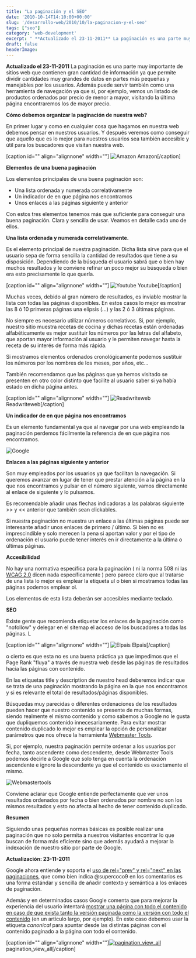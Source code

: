 ```yaml
---
title: "La paginación y el SEO"
date: '2010-10-14T14:10:00+00:00'
slug: '/desarrollo-web/2010/10/la-paginacion-y-el-seo'
tags: ["seo"]
category: 'web-development'
excerpt: " **Actualizado el 23-11-2011** La paginación es una parte muy importante de sitios web que contienen gran cantidad de información ya que permite dividir cantidades muy grandes de datos en partes más pe..."
draft: false
headerImage:
---
```

 **Actualizado el 23-11-2011** La paginación es una parte muy importante de sitios web que contienen gran cantidad de información ya que permite dividir cantidades muy grandes de datos en partes más pequeñas y manejables por los usuarios. Además puede servir también como una herramienta de navegación ya que si, por ejemplo, vemos un listado de productos ordenados por precio de menor a mayor, visitando la última página encontraremos los de mayor precio.

**Cómo debemos organizar la paginación de nuestra web?**

En primer lugar y como en cualquier cosa que hagamos en nuestra web debemos pensar en nuestros usuarios. Y después veremos como conseguir que aquello que es lo mejor para nuestros usuarios sea también accesible y útil para los buscadores que visitan nuestra web.

 [caption id="" align="alignnone" width=""] ![Amazon](http://static1.squarespace.com/static/5303797ae4b0c6ad9e43f072/53385c63e4b080dbf7df7441/5303cf37e4b0400995a88b1c/1392758583169/amazon-com-scaled600.jpg) Amazon[/caption]

**Elementos de una buena paginación**

Los elementos principales de una buena paginación son:

- Una lista ordenada y numerada correlativamente
- Un indicador de en que página nos encontramos
- Unos enlaces a las páginas siguiente y anterior

Con estos tres elementos tenemos más que suficiente para conseguir una buena paginación. Clara y sencilla de usar. Veamos en detalle cada uno de ellos.

**Una lista ordenada y numerada correlativamente.**

Es el elemento principal de nuestra paginación. Dicha lista sirve para que el usuario sepa de forma sencilla la cantidad de resultados que tiene a su disposición. Dependiendo de la búsqueda el usuario sabrá que o bien hay muchos resultados y le conviene refinar un poco mejor su búsqueda o bien era esto precisamente lo que quería.

 [caption id="" align="alignnone" width=""] ![Youtube](http://static1.squarespace.com/static/5303797ae4b0c6ad9e43f072/53385c63e4b080dbf7df7441/5303cf37e4b0400995a88b1f/1392758583365/youtube-scaled600.jpg) Youtube[/caption]

Muchas veces, debido al gran número de resultados, es inviable mostrar la lista con todas las páginas disponibles. En estos casos lo mejor es mostrar las 8 ó 10 primeras páginas una elipsis (...) y las 2 ó 3 últimas páginas.

No siempre es necesario utilizar números correlativos. Si, por ejemplo, nuestro sitio muestra recetas de cocina y dichas recetas están ordenadas alfabéticamente es mejor sustituir los números por las letras del alfabeto, que aportan mayor información al usuario y le permiten navegar hasta la receta de su interés de forma más rápida.

Si mostramos elementos ordenados cronológicamente podemos sustituir los números por los nombres de los meses, por años, etc...

También recomendamos que las páginas que ya hemos visitado se presenten en otro color distinto que facilite al usuario saber si ya había estado en dicha página antes.

 [caption id="" align="alignnone" width=""] ![Readwriteweb](http://static1.squarespace.com/static/5303797ae4b0c6ad9e43f072/53385c63e4b080dbf7df7441/5303cf37e4b0400995a88b22/1392758583565/readwriteweb-scaled600.jpg) Readwriteweb[/caption]

**Un indicador de en que página nos encontramos**

Es un elemento fundamental ya que al navegar por una web empleando la paginación perdemos fácilmente la referencia de en que página nos encontramos.

 ![Google](http://jorgegorka.files.wordpress.com/2010/10/google-scaled600.jpg?w=300)

**Enlaces a las páginas siguiente y anterior**

Son muy empleados por los usuarios ya que facilitan la navegación. Si queremos avanzar en lugar de tener que prestar atención a la página en la que nos encontramos y pulsar en el número siguiente, vamos directamente al enlace de siguiente y lo pulsamos.

Es recomendable añadir unas flechas indicadoras a las palabras siguiente \>\> y \<\< anterior que también sean clickables.

Si nuestra paginación no muestra un enlace a las últimas páginas puede ser interesante añadir unos enlaces de primero / último. Si bien no es imprescindible y solo merecen la pena si aportan valor y por el tipo de ordenación el usuario puede tener interés en ir directamente a la última o últimas páginas.

**Accesibilidad**

No hay una normativa específica para la paginación ( ni la norma 508 ni las [WCAG 2.0](http://www.w3.org/TR/WCAG20/) dicen nada específicamente ) pero parece claro que al tratarse de una lista lo mejor es emplear la etiqueta ul o bien si mostramos todas las páginas podemos emplear ol.

Los elementos de esta lista deberán ser accesibles mediante teclado.

**SEO**

Existe gente que recomienda etiquetar los enlaces de la paginación como "nofollow" y delegar en el sitemap el acceso de los buscadores a todas las páginas. L

 [caption id="" align="alignnone" width=""] ![Elpais](http://static1.squarespace.com/static/5303797ae4b0c6ad9e43f072/53385c63e4b080dbf7df7441/5303cf37e4b0400995a88b25/1392758583771/elpais-com-scaled600.jpg) Elpais[/caption]

o cierto es que esta no es una buena práctica ya que impedimos que el Page Rank "fluya" a través de nuestra web desde las páginas de resultados hacia las páginas con contenido.

En las etiquetas title y description de nuestro head deberemos indicar que se trata de una paginación mostrando la página en la que nos encontramos y si es relevante el total de resultados/páginas disponibles.

Búsquedas muy parecidas o diferentes ordenaciones de los resultados pueden hacer que nuestro contenido se presente de muchas formas, siendo realmente el mismo contenido y como sabemos a Google no le gusta que dupliquemos contenido innecesariamente. Para evitar mostrar contenido duplicado lo mejor es emplear la opción de personalizar parámetros que nos ofrece la herramienta [Webmaster Tools](http://www.google.com/webmasters/tools/).

Si, por ejemplo, nuestra paginación permite ordenar a los usuarios por fecha, tanto ascendente como descendente, desde Webmaster Tools podemos decirle a Google que solo tenga en cuenta la ordenación ascendente e ignore la descendente ya que el contenido es exactamente el mismo.

 ![Webmastertools](http://jorgegorka.files.wordpress.com/2010/10/webmastertools-scaled600.jpg?w=300)

Conviene aclarar que Google entiende perfectamente que ver unos resultados ordenados por fecha o bien ordenados por nombre no son los mismos resultados y esto no afecta al hecho de tener contenido duplicado.

**Resumen**

Siguiendo unas pequeñas normas básicas es posible realizar una paginación que no solo permita a nuestros visitantes encontrar lo que buscan de forma más eficiente sino que además ayudará a mejorar la indexación de nuestro sitio por parte de Google.

**Actualización: 23-11-2011**

Google ahora entiende y soporta el [uso de rel="prev" y rel="next" en las paginaciones](http://googlewebmastercentral.blogspot.com/2011/09/pagination-with-relnext-and-relprev.html), que como bien indica @supercoco9 en los comentarios es una forma estándar y sencilla de añadir contexto y semántica a los enlaces de paginación.

Además y en determinados casos Google comenta que para mejorar la experiencia del usuario intentará [mostrar una página con todo el contenido en caso de que exista tanto la versión paginada como la versión con todo el contenido](http://googlewebmastercentral.blogspot.com/2011/09/view-all-in-search-results.html) (en un artículo largo, por ejemplo). En este caso debemos usar la etiqueta _canonical_ para apuntar desde las distintas páginas con el contenido paginado a la página con todo el contenido.

 [caption id="" align="alignnone" width=""][![pagination_view_all](http://static1.squarespace.com/static/5303797ae4b0c6ad9e43f072/53385c63e4b080dbf7df7441/5303cf37e4b0400995a88b28/1392758583977/pagination_view_all.jpeg)](http://static.squarespace.com/static/5303797ae4b0c6ad9e43f072/5303ce80e4b0400995a883d6/5303cf37e4b0400995a88b28/1392758583977/pagination_view_all.jpeg?format=original) pagination\_view\_all[/caption]
